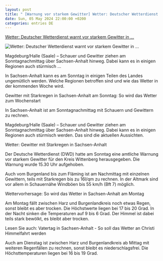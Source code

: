 ```yaml
---
layout: post
title: " [Warnung vor starkem Gewitter] Wetter: Deutscher Wetterdienst warnt vor starkem Gewitter in ..."
date: Sun, 05 May 2024 22:00:00 +0200
categories: entries DE
---
```

[Wetter: Deutscher Wetterdienst warnt vor starkem Gewitter in ...](https://www.mz.de/mitteldeutschland/sachsen-anhalt/wetter-wetterdienst-warnung-starkes-gewitter-sachsen-anhalt-3838603)

![Wetter: Deutscher Wetterdienst warnt vor starkem Gewitter in ...](https://bmg-images.forward-publishing.io/2024/05/05/9e480990-72ef-4a93-8e90-54ce47470971.jpeg?rect=0%2C517%2C4000%2C2250&w=1024)

Magdeburg/Halle (Saale) – Schauer und Gewitter ziehen am Sonntagnachmittag über Sachsen-Anhalt hinweg. Dabei kann es in einigen Regionen auch stürmisch ...

In Sachsen-Anhalt kann es am Sonntag in einigen Teilen des Landes ungemütlich werden. Welche Regionen betroffen sind und wie das Wetter in der kommenden Woche wird.

Gewitter mit Starkregen in Sachsen-Anhalt am Sonntag: So wird das Wetter zum Wochenstart

In Sachsen-Anhalt ist am Sonntagnachmittag mit Schauern und Gewittern zu rechnen.

Magdeburg/Halle (Saale) – Schauer und Gewitter ziehen am Sonntagnachmittag über Sachsen-Anhalt hinweg. Dabei kann es in einigen Regionen auch stürmisch werden. Das sind die aktuellen Aussichten.

Wetter: Gewitter mit Starkregen in Sachsen-Anhalt

Der Deutsche Wetterdienst (DWD) hatte am Sonntag eine amtliche Warnung vor starkem Gewitter für den Kreis Wittenberg herausgegeben. Die Warnung wurde 15.30 Uhr aufgehoben.

Auch vom Burgenland bis zum Fläming ist am Nachmittag mit einzelnen Gewittern, teils mit Starkregen bis zu 16l/qm zu rechnen. In der Altmark sind vor allem in Schauernähe Windböen bis 55 km/h (Bft 7) möglich.

Wettervorhersage: So wird das Wetter in Sachsen-Anhalt am Montag

Am Montag fällt zwischen Harz und Burgenlandkreis noch etwas Regen, sonst bleibt es aber trocken. Die Höchstwerte liegen bei 17 bis 20 Grad. In der Nacht sinken die Temperaturen auf 9 bis 6 Grad. Der Himmel ist dabei teils stark bewölkt, es bleibt aber trocken.

Lesen Sie auch: Vatertag in Sachsen-Anhalt - So soll das Wetter an Christi Himmelfahrt werden

Auch am Dienstag ist zwischen Harz und Burgenlandkreis ab Mittag mit weiteren Regenfällen zu rechnen, sonst bleibt es niederschlagsfrei. Die Höchsttemperaturen liegen bei 16 bis 19 Grad.

